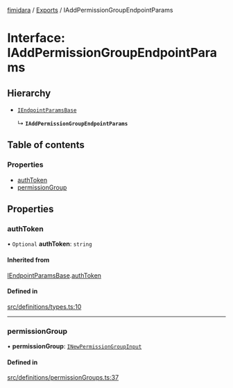 [fimidara](../README.md) / [Exports](../modules.md) / IAddPermissionGroupEndpointParams

# Interface: IAddPermissionGroupEndpointParams

## Hierarchy

- [`IEndpointParamsBase`](IEndpointParamsBase.md)

  ↳ **`IAddPermissionGroupEndpointParams`**

## Table of contents

### Properties

- [authToken](IAddPermissionGroupEndpointParams.md#authtoken)
- [permissionGroup](IAddPermissionGroupEndpointParams.md#permissiongroup)

## Properties

### authToken

• `Optional` **authToken**: `string`

#### Inherited from

[IEndpointParamsBase](IEndpointParamsBase.md).[authToken](IEndpointParamsBase.md#authtoken)

#### Defined in

[src/definitions/types.ts:10](https://github.com/softkave/files-js/blob/353a07f/src/definitions/types.ts#L10)

___

### permissionGroup

• **permissionGroup**: [`INewPermissionGroupInput`](INewPermissionGroupInput.md)

#### Defined in

[src/definitions/permissionGroups.ts:37](https://github.com/softkave/files-js/blob/353a07f/src/definitions/permissionGroups.ts#L37)
